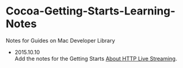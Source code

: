 # Cocoa-Getting-Starts-Learning-Notes
Notes for Guides on Mac Developer Library

- 2015.10.10     
Add the notes for the Getting Starts [About HTTP Live Streaming](https://developer.apple.com/library/mac/referencelibrary/GettingStarted/AboutHTTPLiveStreaming/about/about.html#//apple_ref/doc/uid/TP40013978).

